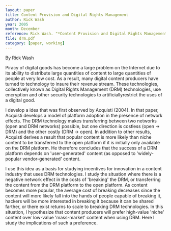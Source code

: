 ```yaml
---
layout: paper
title: Content Provision and Digital Rights Management
author: Rick Wash
year: 2005
month: December
reference: Rick Wash. "*Content Provision and Digital Rights Management*." Working Paper, December 2005
file: drm.pdf
category: [paper, working]
---
```


By Rick Wash

Piracy of digital goods has become a large problem on the Internet due to its
ability to distribute large quantities of content to large quantities of people
at very low cost. As a result, many digital content producers have turned to
technology to insure their revenue stream. These technologies, collectively
known as Digital Rights Management (DRM) technologies, use encryption and other
security technologies to artificiallyrestrict the uses of a digital good.

I develop a idea that was first observed by Acquisti (2004). In that paper,
Acquisti develops a model of platform adoption in the presence of network
effects. The DRM technology makes transferring between two networks (open and
DRM networks) possible, but one direction is costless (open -> DRM) and the
other costly (DRM -> open). In addition to other results, Acquisti derives a
result that popular content is more likely than niche content to be transferred
to the open platform if it is initially only available on the DRM platform. He
therefore concludes that the success of a DRM platform depends on
'user-generated' content (as opposed to 'widely-popular vendor-generated'
content.

I use this idea as a basis for studying incentives for innovation in a content
industry that uses DRM technologies. I study the situation where there is a
negative network effect in the costs of 'breaking' the DRM, or transferring the
content from the DRM platform to the open platform. As content becomes more
popular, the average cost of breaking decreases since the content will more
likely fall into the hands of people capable of breaking it, hackers will be
more interested in breaking it because it can be shared farther, or there exist
returns to scale to breaking DRM technologies. In this situation, I hypothesize
that content producers will prefer high-value 'niche' content over low-value
'mass-market' content when using DRM. Here I study the implications of such a
preference.
